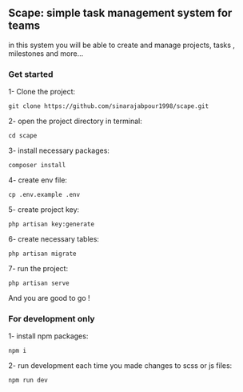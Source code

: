 ## Scape: simple task management system for teams

in this system you will be able to create and manage projects, tasks , milestones and more...

### Get started

1- Clone the project:
```shell
git clone https://github.com/sinarajabpour1998/scape.git
```

2- open the project directory in terminal:
```shell
cd scape
```

3- install necessary packages:
```shell
composer install
```

4- create env file:
```shell
cp .env.example .env
```

5- create project key:
```shell
php artisan key:generate
```

6- create necessary tables:
```shell
php artisan migrate
```

7- run the project:
```shell
php artisan serve
```

And you are good to go !

### For development only

1- install npm packages:
```shell
npm i
```

2- run development each time you made changes to scss or js files:
```shell
npm run dev
```
